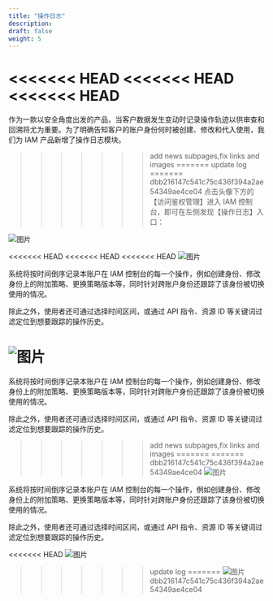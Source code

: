 ```yaml
---
title: "操作日志"
description: 
draft: false
weight: 5
---
```


<<<<<<< HEAD
<<<<<<< HEAD
<<<<<<< HEAD
=======
作为一款以安全角度出发的产品，当客户数据发生变动时记录操作轨迹以供审查和回溯将尤为重要。为了明确告知客户的账户身份何时被创建、修改和代入使用，我们为 IAM 产品新增了操作日志模块。

>>>>>>> add news subpages,fix links and images
=======
>>>>>>> update log
=======
>>>>>>> dbb216147c541c75c436f394a2ae54349ae4ce04
点击头像下方的【访问鉴权管理】进入 IAM 控制台，即可在左侧发现【操作日志】入口：

![图片](../../_images/log1.png)

<<<<<<< HEAD
<<<<<<< HEAD
<<<<<<< HEAD
![图片](../../_images/log2.png)

系统将按时间倒序记录本账户在 IAM 控制台的每一个操作，例如创建身份、修改身份上的附加策略、更换策略版本等，同时针对跨账户身份还跟踪了该身份被切换使用的情况。

除此之外，使用者还可通过选择时间区间，或通过 API 指令、资源 ID 等关键词过滤定位到想要跟踪的操作历史。

![图片](../../_images/log3.png)
=======
系统将按时间倒序记录本账户在 IAM 控制台的每一个操作，例如创建身份、修改身份上的附加策略、更换策略版本等，同时针对跨账户身份还跟踪了该身份被切换使用的情况。

除此之外，使用者还可通过选择时间区间，或通过 API 指令、资源 ID 等关键词过滤定位到想要跟踪的操作历史。
>>>>>>> add news subpages,fix links and images
=======
=======
>>>>>>> dbb216147c541c75c436f394a2ae54349ae4ce04
![图片](../../_images/log2.png)

系统将按时间倒序记录本账户在 IAM 控制台的每一个操作，例如创建身份、修改身份上的附加策略、更换策略版本等，同时针对跨账户身份还跟踪了该身份被切换使用的情况。

除此之外，使用者还可通过选择时间区间，或通过 API 指令、资源 ID 等关键词过滤定位到想要跟踪的操作历史。

<<<<<<< HEAD
![图片](../../_images/log3.png)
>>>>>>> update log
=======
![图片](../../_images/log3.png)
>>>>>>> dbb216147c541c75c436f394a2ae54349ae4ce04
